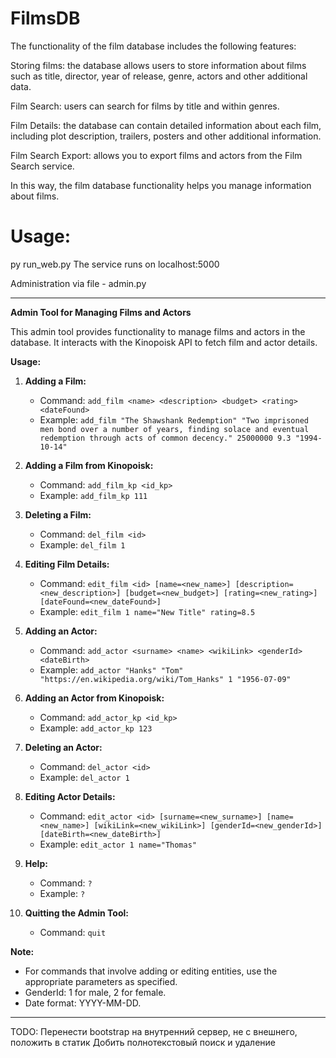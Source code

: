 # FilmsDB
The functionality of the film database includes the following features:

Storing films: the database allows users to store information about films such as title, director, year of release, genre, actors and other additional data.

Film Search: users can search for films by title and within genres.

Film Details: the database can contain detailed information about each film, including plot description, trailers, posters and other additional information.

Film Search Export: allows you to export films and actors from the Film Search service.

In this way, the film database functionality helps you manage information about films.

# Usage:
py run_web.py
The service runs on localhost:5000

Administration via file - admin.py

---

**Admin Tool for Managing Films and Actors**

This admin tool provides functionality to manage films and actors in the database. It interacts with the Kinopoisk API to fetch film and actor details.

**Usage:**

1. **Adding a Film:**
   - Command: `add_film <name> <description> <budget> <rating> <dateFound>`
   - Example: `add_film "The Shawshank Redemption" "Two imprisoned men bond over a number of years, finding solace and eventual redemption through acts of common decency." 25000000 9.3 "1994-10-14"`

2. **Adding a Film from Kinopoisk:**
   - Command: `add_film_kp <id_kp>`
   - Example: `add_film_kp 111`

3. **Deleting a Film:**
   - Command: `del_film <id>`
   - Example: `del_film 1`

4. **Editing Film Details:**
   - Command: `edit_film <id> [name=<new_name>] [description=<new_description>] [budget=<new_budget>] [rating=<new_rating>] [dateFound=<new_dateFound>]`
   - Example: `edit_film 1 name="New Title" rating=8.5`

5. **Adding an Actor:**
   - Command: `add_actor <surname> <name> <wikiLink> <genderId> <dateBirth>`
   - Example: `add_actor "Hanks" "Tom" "https://en.wikipedia.org/wiki/Tom_Hanks" 1 "1956-07-09"`

6. **Adding an Actor from Kinopoisk:**
   - Command: `add_actor_kp <id_kp>`
   - Example: `add_actor_kp 123`

7. **Deleting an Actor:**
   - Command: `del_actor <id>`
   - Example: `del_actor 1`

8. **Editing Actor Details:**
   - Command: `edit_actor <id> [surname=<new_surname>] [name=<new_name>] [wikiLink=<new_wikiLink>] [genderId=<new_genderId>] [dateBirth=<new_dateBirth>]`
   - Example: `edit_actor 1 name="Thomas"`

9. **Help:**
   - Command: `?`
   - Example: `?`

10. **Quitting the Admin Tool:**
    - Command: `quit`

**Note:** 
- For commands that involve adding or editing entities, use the appropriate parameters as specified. 
- GenderId: 1 for male, 2 for female.
- Date format: YYYY-MM-DD.

--- 

TODO: 
Перенести bootstrap на внутренний сервер, не с внешнего, положить в статик 
Добить полнотекстовый поиск и удаление
